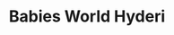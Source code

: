 ---
title: "Babies World Hyderi"
url: /karachi/babies-world-hyderi-shop-no-5-saima-paari-center-plot-no-d-12-block-c-north-nazimabad-town/
shop: baby goods
---